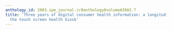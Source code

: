 ```yaml
---
anthology_id: 2003.ipm_journal-ir0anthology0volumeA39A3.7
title: 'Three years of digital consumer health information: a longitudinal study of
  the touch screen health kiosk'
---
```

